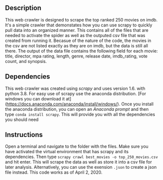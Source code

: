 ## Description

This web crawler is designed to scrape the top ranked 250 movies on imdb. It's a simple crawler that demonstates how you can use scrapy to quickly pull data into an organized manner. This contains all of the files that are needed to activate the spider as well as the outputed csv file that was created from running it. Becasue of the nature of the code, the movies in the csv are not listed exactly as they are on imdb, but the data is still all there. The output of the data file contains the following field for each movie: title, director, mpa rating, length, genre, release date, imdb_rating, vote count, and synopsis.

## Dependencies

This web crawler was created using *scrapy* and uses version 1.6. with python 3.8. For easy use of scrapy use the anaconda distribution. [For windows you can download it at] (https://docs.anaconda.com/anaconda/install/windows/). Once you install the anaconda distribution, you can open an *Anaconda prompt* and then type `conda install scrapy`. This will provide you with all the dependencies you should need

## Instructions

Open a terminal and navigate to the folder with the files. Make sure you have activated the virtual environment that has scrapy and its dependencies. Then type `scrapy crawl best_movies -o top_250_movies.csv` and hit enter. This will scrape the data as well as store it into a csv file for later analysis. Alternatively, you can use the exension `.json` to create a json file instead. This code works as of April 2, 2020.
